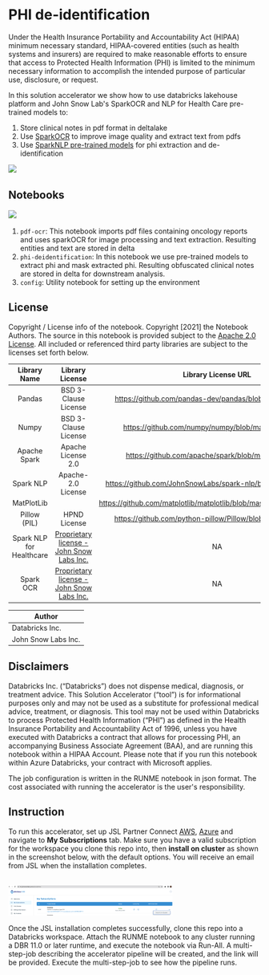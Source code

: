 # PHI de-identification 
Under the Health Insurance Portability and Accountability Act (HIPAA) minimum necessary standard, HIPAA-covered entities (such as health systems and insurers) are required to make reasonable efforts to ensure that access to Protected Health Information (PHI) is limited to the minimum necessary information to accomplish the intended purpose of particular use, disclosure, or request.

In this solution accelerator we show how to use databricks lakehouse platform and John Snow Lab's SparkOCR and NLP for Health Care pre-trained models to:

1. Store clinical notes in pdf format in deltalake
2. Use [SparkOCR](https://nlp.johnsnowlabs.com/docs/en/ocr) to improve image quality and extract text from pdfs
3. Use [SparkNLP pre-trained models](https://nlp.johnsnowlabs.com/2020/08/04/deidentify_large_en.html) for phi extraction and de-identification


<img src="https://hls-eng-data-public.s3.amazonaws.com/img/phi-deid-ra.png" width=65%>

## Notebooks
<img src="https://hls-eng-data-public.s3.amazonaws.com/img/phi-deid-dataflow.png" width=30%>

 1. `pdf-ocr`: This notebook imports pdf files containing oncology reports and uses sparkOCR for image processing and text extraction. Resulting entities and text are stored in delta
 2. `phi-deidentification`: In this notebook we use pre-trained models to extract phi and mask extracted phi. Resulting obfuscated clinical notes are stored in delta for downstream analysis. 
 3. `config`: Utility notebook for setting up the environment
 
 ## License
Copyright / License info of the notebook. Copyright [2021] the Notebook Authors.  The source in this notebook is provided subject to the [Apache 2.0 License](https://spdx.org/licenses/Apache-2.0.html).  All included or referenced third party libraries are subject to the licenses set forth below.

|Library Name|Library License|Library License URL|Library Source URL| 
| :-: | :-:| :-: | :-:|
|Pandas |BSD 3-Clause License| https://github.com/pandas-dev/pandas/blob/master/LICENSE | https://github.com/pandas-dev/pandas|
|Numpy |BSD 3-Clause License| https://github.com/numpy/numpy/blob/main/LICENSE.txt | https://github.com/numpy/numpy|
|Apache Spark |Apache License 2.0| https://github.com/apache/spark/blob/master/LICENSE | https://github.com/apache/spark/tree/master/python/pyspark|
|Spark NLP |Apache-2.0 License| https://github.com/JohnSnowLabs/spark-nlp/blob/master/LICENSE | https://github.com/JohnSnowLabs/spark-nlp|
|MatPlotLib | | https://github.com/matplotlib/matplotlib/blob/master/LICENSE/LICENSE | https://github.com/matplotlib/matplotlib|
|Pillow (PIL) | HPND License| https://github.com/python-pillow/Pillow/blob/master/LICENSE | https://github.com/python-pillow/Pillow/|
|Spark NLP for Healthcare|[Proprietary license - John Snow Labs Inc.](https://www.johnsnowlabs.com/spark-nlp-health/) |NA|NA|
|Spark OCR |[Proprietary license - John Snow Labs Inc.](https://nlp.johnsnowlabs.com/docs/en/ocr) |NA|NA|

|Author|
|-|
|Databricks Inc.|
|John Snow Labs Inc.|

## Disclaimers
Databricks Inc. (“Databricks”) does not dispense medical, diagnosis, or treatment advice. This Solution Accelerator (“tool”) is for informational purposes only and may not be used as a substitute for professional medical advice, treatment, or diagnosis. This tool may not be used within Databricks to process Protected Health Information (“PHI”) as defined in the Health Insurance Portability and Accountability Act of 1996, unless you have executed with Databricks a contract that allows for processing PHI, an accompanying Business Associate Agreement (BAA), and are running this notebook within a HIPAA Account.  Please note that if you run this notebook within Azure Databricks, your contract with Microsoft applies.

The job configuration is written in the RUNME notebook in json format. The cost associated with running the accelerator is the user's responsibility.

## Instruction
To run this accelerator, set up JSL Partner Connect [AWS](https://docs.databricks.com/integrations/ml/john-snow-labs.html#connect-to-john-snow-labs-using-partner-connect), [Azure](https://learn.microsoft.com/en-us/azure/databricks/integrations/ml/john-snow-labs#--connect-to-john-snow-labs-using-partner-connect) and navigate to **My Subscriptions** tab. Make sure you have a valid subscription for the workspace you clone this repo into, then **install on cluster** as shown in the screenshot below, with the default options. You will receive an email from JSL when the installation completes.

<br>
<img src="https://raw.githubusercontent.com/databricks-industry-solutions/oncology/main/images/JSL_partner_connect_install.png" width=65%>

Once the JSL installation completes successfully, clone this repo into a Databricks workspace. Attach the RUNME notebook to any cluster running a DBR 11.0 or later runtime, and execute the notebook via Run-All. A multi-step-job describing the accelerator pipeline will be created, and the link will be provided. Execute the multi-step-job to see how the pipeline runs.